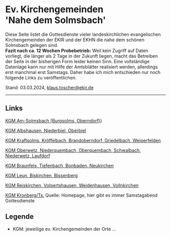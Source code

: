 # Ev. Kirchengemeinden<br>'Nahe dem Solmsbach'
Diese Seite listet die Gottesdienste vieler landeskirchlichen evangelischen Kirchengemeinden
der EKIR und der EKHN die nahe dem schönen Solmsbach gelegen sind.<br>
**Fazit nach ca. 12 Wochen Probebetrieb:** Weil kein Zugriff auf Daten vorliegt, die länger als 2 Tage in der Zukunft liegen, 
macht das Betreiben der Seite in der bisherigen Form leider keinen Sinn. Eine vollständige
Datenlage kann nur mit Hilfe der Amtsblätter realisiert werden, allerdings erst manchmal erst Samstags. 
Daher habe ich mich entschieden nur noch folgende Links zu veröffentlichen.

Stand: 03.03.2024, klaus.toscher@ekir.de

--------------------------------------------------------------------

## Links

[KGM Am-Solmsbach (Burgsolms, Oberndorf)](https://ol.wittich.de/titel/1168/))

[KGM Albshausen, Niederbiel, Oberbiel](https://ol.wittich.de/titel/1168/)

[KGM Kraftsolms, Kröffelbach, Brandoberndorf, Griedelbach, Weiperfelden](https://ol.wittich.de/titel/1212/)

[KGM Oberwetz, Niederquembach, Oberquembach, Schwalbach, Niederwetz, Laufdorf](https://ol.wittich.de/titel/1161/)

[KGM Braunfels, Tiefenbach, Bonbaden, Neukirchen](https://ol.wittich.de/titel/1013/)

[KGM Leun, Biskirchen, Bissenberg](https://ol.wittich.de/titel/1108/)

[KGM Reiskirchen, Volpertshausen, Weidenhausen, Vollnkirchen](https://ol.wittich.de/titel/1087/)

[KGM Kronberg/Ts.](https://www.stjohann-kronberg.de/gottesdienste/) Quelle: Homepage, hier gibt es immer Samstagabend Gottesdienste

## Legende
- KGM: jeweilige ev. Kirchengemeinden der Orte ...
